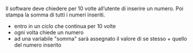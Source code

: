 Il software deve chiedere per 10 volte all’utente di inserire un numero. Poi stampa la somma di tutti i numeri inseriti.

- entro in un ciclo che continua per 10 volte
- ogni volta chiede un numero 
- ad una variabile "somma" sarà assegnato il valore di se stesso + quello del numero inserito